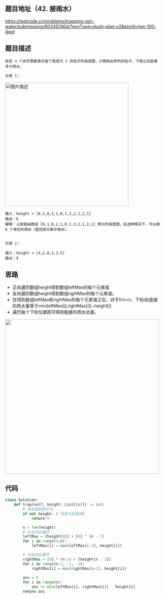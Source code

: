 ## 题目地址（42. 接雨水）

https://leetcode.cn/problems/trapping-rain-water/submissions/602457464/?envType=study-plan-v2&envId=top-100-liked

## 题目描述

```
给定 n 个非负整数表示每个宽度为 1 的柱子的高度图，计算按此排列的柱子，下雨之后能接多少雨水。

示例 1：
```

<p>
  <img src="https://assets.leetcode-cn.com/aliyun-lc-upload/uploads/2018/10/22/rainwatertrap.png" alt="图片描述" width="400"/>
</p>

```
输入：height = [0,1,0,2,1,0,1,3,2,1,2,1]
输出：6
解释：上面是由数组 [0,1,0,2,1,0,1,3,2,1,2,1] 表示的高度图，在这种情况下，可以接 6 个单位的雨水（蓝色部分表示雨水）。

 
示例 2：

输入：height = [4,2,0,3,2,5]
输出：9
```

## 思路

- 正向遍历数组height得到数组leftMax的每个元素值
- 反向遍历数组height得到数组rightMax的每个元素值。
- 在得到数组leftMax和rightMax的每个元素值之后，对于0≤i<n，下标i处能接的雨水量等于min(leftMax[i],rightMax[i])−height[i]
- 遍历每个下标位置即可得到能接的雨水总量。

<p>
  <img src="https://assets.leetcode-cn.com/solution-static/42/1.png" alt=" " width="500">
</p>

## 代码

```python
class Solution:
    def trap(self, height: List[int]) -> int:
        # 动态规划的方法
        if not height: # 列表为空返回0
            return 0

        n = len(height)
        # 从左向右遍历
        leftMax = [height[0]] + [0] * (n - 1)
        for i in range(1,n):
            leftMax[i] = max(leftMax[i-1], height[i])

        # 从右向左遍历
        rightMax = [0] * (n-1) + [height[n - 1]]
        for i in range(n-2, -1, -1):
            rightMax[i] = max(rightMax[i+1], height[i])
        
        ans = 0
        for i in range(n):
            ans += min(leftMax[i], rightMax[i]) - height[i]
        return ans
```

